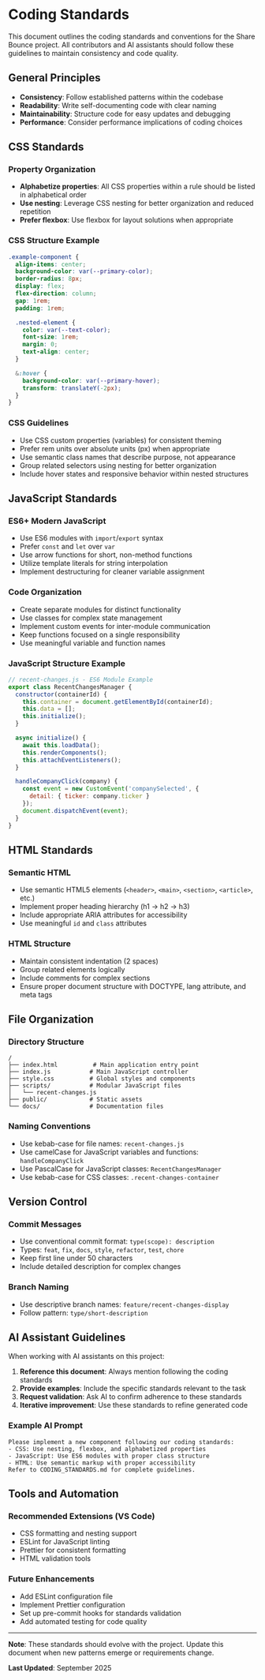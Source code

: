 # Coding Standards

This document outlines the coding standards and conventions for the Share Bounce project. All contributors and AI assistants should follow these guidelines to maintain consistency and code quality.

## General Principles

- **Consistency**: Follow established patterns within the codebase
- **Readability**: Write self-documenting code with clear naming
- **Maintainability**: Structure code for easy updates and debugging
- **Performance**: Consider performance implications of coding choices

## CSS Standards

### Property Organization
- **Alphabetize properties**: All CSS properties within a rule should be listed in alphabetical order
- **Use nesting**: Leverage CSS nesting for better organization and reduced repetition
- **Prefer flexbox**: Use flexbox for layout solutions when appropriate

### CSS Structure Example
```css
.example-component {
  align-items: center;
  background-color: var(--primary-color);
  border-radius: 8px;
  display: flex;
  flex-direction: column;
  gap: 1rem;
  padding: 1rem;

  .nested-element {
    color: var(--text-color);
    font-size: 1rem;
    margin: 0;
    text-align: center;
  }

  &:hover {
    background-color: var(--primary-hover);
    transform: translateY(-2px);
  }
}
```

### CSS Guidelines
- Use CSS custom properties (variables) for consistent theming
- Prefer rem units over absolute units (px) when appropriate
- Use semantic class names that describe purpose, not appearance
- Group related selectors using nesting for better organization
- Include hover states and responsive behavior within nested structures

## JavaScript Standards

### ES6+ Modern JavaScript
- Use ES6 modules with `import`/`export` syntax
- Prefer `const` and `let` over `var`
- Use arrow functions for short, non-method functions
- Utilize template literals for string interpolation
- Implement destructuring for cleaner variable assignment

### Code Organization
- Create separate modules for distinct functionality
- Use classes for complex state management
- Implement custom events for inter-module communication
- Keep functions focused on a single responsibility
- Use meaningful variable and function names

### JavaScript Structure Example
```javascript
// recent-changes.js - ES6 Module Example
export class RecentChangesManager {
  constructor(containerId) {
    this.container = document.getElementById(containerId);
    this.data = [];
    this.initialize();
  }

  async initialize() {
    await this.loadData();
    this.renderComponents();
    this.attachEventListeners();
  }

  handleCompanyClick(company) {
    const event = new CustomEvent('companySelected', {
      detail: { ticker: company.ticker }
    });
    document.dispatchEvent(event);
  }
}
```

## HTML Standards

### Semantic HTML
- Use semantic HTML5 elements (`<header>`, `<main>`, `<section>`, `<article>`, etc.)
- Implement proper heading hierarchy (h1 → h2 → h3)
- Include appropriate ARIA attributes for accessibility
- Use meaningful `id` and `class` attributes

### HTML Structure
- Maintain consistent indentation (2 spaces)
- Group related elements logically
- Include comments for complex sections
- Ensure proper document structure with DOCTYPE, lang attribute, and meta tags

## File Organization

### Directory Structure
```
/
├── index.html          # Main application entry point
├── index.js           # Main JavaScript controller
├── style.css          # Global styles and components
├── scripts/           # Modular JavaScript files
│   └── recent-changes.js
├── public/            # Static assets
└── docs/              # Documentation files
```

### Naming Conventions
- Use kebab-case for file names: `recent-changes.js`
- Use camelCase for JavaScript variables and functions: `handleCompanyClick`
- Use PascalCase for JavaScript classes: `RecentChangesManager`
- Use kebab-case for CSS classes: `.recent-changes-container`

## Version Control

### Commit Messages
- Use conventional commit format: `type(scope): description`
- Types: `feat`, `fix`, `docs`, `style`, `refactor`, `test`, `chore`
- Keep first line under 50 characters
- Include detailed description for complex changes

### Branch Naming
- Use descriptive branch names: `feature/recent-changes-display`
- Follow pattern: `type/short-description`

## AI Assistant Guidelines

When working with AI assistants on this project:

1. **Reference this document**: Always mention following the coding standards
2. **Provide examples**: Include the specific standards relevant to the task
3. **Request validation**: Ask AI to confirm adherence to these standards
4. **Iterative improvement**: Use these standards to refine generated code

### Example AI Prompt
```
Please implement a new component following our coding standards:
- CSS: Use nesting, flexbox, and alphabetized properties
- JavaScript: Use ES6 modules with proper class structure
- HTML: Use semantic markup with proper accessibility
Refer to CODING_STANDARDS.md for complete guidelines.
```

## Tools and Automation

### Recommended Extensions (VS Code)
- CSS formatting and nesting support
- ESLint for JavaScript linting
- Prettier for consistent formatting
- HTML validation tools

### Future Enhancements
- Add ESLint configuration file
- Implement Prettier configuration
- Set up pre-commit hooks for standards validation
- Add automated testing for code quality

---

**Note**: These standards should evolve with the project. Update this document when new patterns emerge or requirements change.

**Last Updated**: September 2025